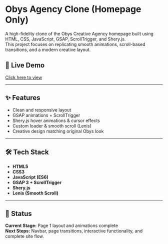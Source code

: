 # Obys Agency Clone (Homepage Only)

A high-fidelity clone of the Obys Creative Agency homepage built using HTML, CSS, JavaScript, GSAP, ScrollTrigger, and Shery.js.  
This project focuses on replicating smooth animations, scroll-based transitions, and a modern creative layout.

## 🚀 Live Demo
[Click here to view](https://obys-agency-vimal.vercel.app)

---

## ✨ Features

- Clean and responsive layout
- GSAP animations + ScrollTrigger
- Shery.js hover animations & cursor effects
- Custom loader & smooth scroll (Lenis)
- Creative design matching original Obys look

---

## 🛠️ Tech Stack

- **HTML5**
- **CSS3**
- **JavaScript (ES6)**
- **GSAP 3 + ScrollTrigger**
- **Shery.js**
- **Lenis (Smooth Scroll)**

---

## 📌 Status

**Current Stage:** Page 1 layout and animations complete  
**Next Steps:** Navbar, page transitions, interactive functionality, and complete site flow.